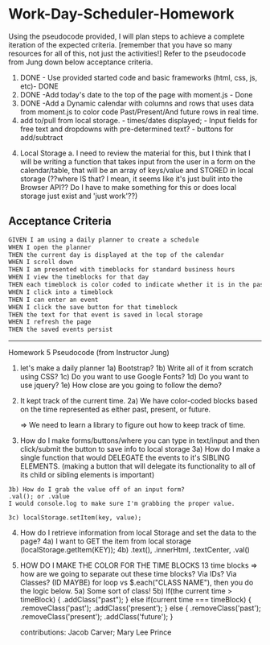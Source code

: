 # Work-Day-Scheduler-Homework

Using the pseudocode provided, I will plan steps to achieve a complete iteration of the expected criteria. [remember that you have so many resources for all of this, not just the activities!]  Refer to the pseudocode from Jung down below acceptance criteria.
 1. DONE - Use provided started code and basic frameworks (html, css, js, etc)- DONE
 2. DONE -Add today's date to the top of the page with moment.js - Done
 3. DONE -Add a Dynamic calendar with columns and rows that uses data from moment.js to color code Past/Present/And future rows in real time.
 4. add to/pull from local storage.
        - times/dates displayed; 
        - Input fields for free text and dropdowns with pre-determined text?
        - buttons for add/subtract
    

<!-- check unit 4 activity 5 -->
 4. Local Storage 
    a. I need to review the material for this, but I think that I will be writing a function that takes input from the user in a form on the calendar/table, that will be an array of keys/value and STORED in local storage (??where IS that?  I mean, it seems like it's just bulit into the Browser API?? Do I have to make something for this or does local storage just exist and 'just work'??)




## Acceptance Criteria

```md
GIVEN I am using a daily planner to create a schedule
WHEN I open the planner
THEN the current day is displayed at the top of the calendar 
WHEN I scroll down
THEN I am presented with timeblocks for standard business hours
WHEN I view the timeblocks for that day
THEN each timeblock is color coded to indicate whether it is in the past, present, or future
WHEN I click into a timeblock
THEN I can enter an event
WHEN I click the save button for that timeblock
THEN the text for that event is saved in local storage
WHEN I refresh the page
THEN the saved events persist
```


----------------------------
Homework 5 Pseudocode (from Instructor Jung)
<!-- Adding my own responses/notes in comments -->
1.  let's make a daily planner
    1a) Bootstrap?  <!-- Yes -->
    1b) Write all of it from scratch using CSS?
    1c) Do you want to use Google Fonts?
    1d) Do you want to use jquery? <!-- Yes -->
    1e) How close are you going to follow the demo?

2.  It kept track of the current time.
    2a) We have color-coded blocks based on the time represented as either past, present, or future.
    <!-- ??Grab a form from bootstrap?? a widget from jQuery UI?? -->
    => We need to learn a library to figure out how to keep track of time.
    <!-- used moment.js to put today's date/time at the top of the page; 
    ?? Can I use the same function in the rest of the script??-->

3.  How do I make forms/buttons/where you can type in text/input and then click/submit the button to save info to local storage
    3a) How do I make a single function that would DELEGATE the events to it's SIBLING ELEMENTS. (making a button that will delegate its functionality to all of its child or sibling elements is important) 
<!-- Yes it will be important and will be my first time working with this for something to submit; ??LOOK AT UNIT 5 ACTIVITIES 5-6?? MAYBE 7-10?? -->

    3b) How do I grab the value off of an input form?
    .val(); or .value
    I would console.log to make sure I'm grabbing the proper value.

    3c) localStorage.setItem(key, value);
<!-- Saving to local storage will involve a key and a value; REFER TO UNIT 4 WEB APIS ACTIVITIES21-26 -->
4.  How do I retrieve information from local Storage and set the data to the page?
    4a) I want to GET the item from local storage (localStorage.getItem(KEY));
    4b) .text(), .innerHtml, .textCenter, .val()

5.  HOW DO I MAKE THE COLOR FOR THE TIME BLOCKS
    13 time blocks
    => how are we going to separate out these time blocks? Via IDs? Via Classes? (ID MAYBE)
    for loop vs $.each("CLASS NAME"), then you do the logic below.
    5a) Some sort of class!
    5b) If(the current time > timeBlock) {
    .addClass("past");
    } else if(current time === timeBlock) {
    .removeClass('past');
    .addClass('present');
    } else {
    .removeClass('past');
    .removeClass('present');
    .addClass('future');
    }

    contributions: Jacob Carver; Mary Lee Prince